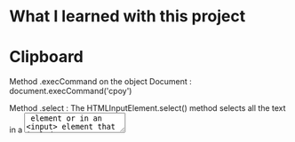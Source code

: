 # What I learned with this project

# Clipboard

Method .execCommand on the object Document :
document.execCommand('cpoy') 

Method .select :
The HTMLInputElement.select() method selects all the text in a <textarea> element or in an <input> element that includes a text field.

